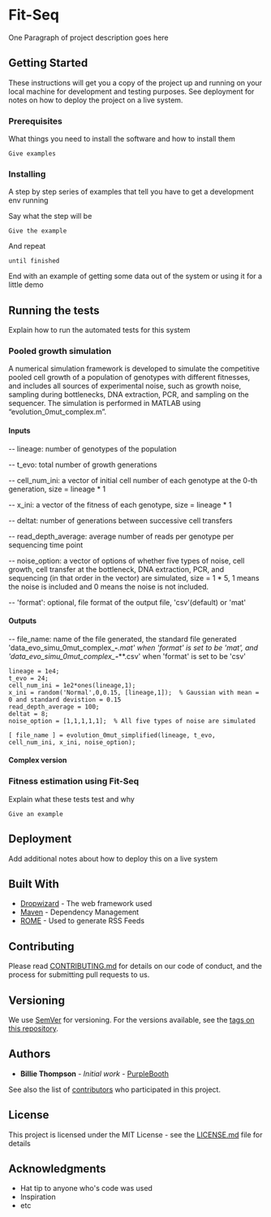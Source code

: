 # Fit-Seq

One Paragraph of project description goes here

## Getting Started

These instructions will get you a copy of the project up and running on your local machine for development and testing purposes. See deployment for notes on how to deploy the project on a live system.

### Prerequisites

What things you need to install the software and how to install them

```
Give examples
```

### Installing

A step by step series of examples that tell you have to get a development env running

Say what the step will be

```
Give the example
```

And repeat

```
until finished
```

End with an example of getting some data out of the system or using it for a little demo

## Running the tests

Explain how to run the automated tests for this system

### Pooled growth simulation
A numerical simulation framework is developed to simulate the competitive pooled cell growth of a population of genotypes with different fitnesses, and includes all sources of experimental noise, such as growth noise, sampling during bottlenecks, DNA extraction, PCR, and sampling on the sequencer. The simulation is performed in MATLAB using “evolution_0mut_complex.m”.


#### Inputs
-- lineage: number of genotypes of the population

-- t_evo: total number of growth generations

-- cell_num_ini: a vector of initial cell number of each genotype at the 0-th generation, size = lineage * 1

-- x_ini: a vector of the fitness of each genotype, size = lineage * 1

-- deltat: number of generations between successive cell transfers

-- read_depth_average: average number of reads per genotype per sequencing time point

-- noise_option: a vector of options of whether five types of noise, cell growth, cell transfer at the bottleneck, DNA extraction, PCR, and sequencing (in that order in the vector) are simulated, size = 1 * 5, 1 means the noise is included and 0 means the noise is not included.

-- 'format': optional, file format of the output file, 'csv'(default) or 'mat'

#### Outputs
-- file_name: name of the file generated, the standard file generated 'data_evo_simu_0mut_complex_********-*********.mat' when 'format' is set to be 'mat', and 'data_evo_simu_0mut_complex_********-*********.csv' when 'format' is set to be 'csv'

```
lineage = 1e4;
t_evo = 24;
cell_num_ini = 1e2*ones(lineage,1);  
x_ini = random('Normal',0,0.15, [lineage,1]);  % Gaussian with mean = 0 and standard devistion = 0.15
read_depth_average = 100;  
deltat = 8;  
noise_option = [1,1,1,1,1];  % All five types of noise are simulated

[ file_name ] = evolution_0mut_simplified(lineage, t_evo, cell_num_ini, x_ini, noise_option);
```

#### Complex version

### Fitness estimation using Fit-Seq

Explain what these tests test and why

```
Give an example
```

## Deployment

Add additional notes about how to deploy this on a live system

## Built With

* [Dropwizard](http://www.dropwizard.io/1.0.2/docs/) - The web framework used
* [Maven](https://maven.apache.org/) - Dependency Management
* [ROME](https://rometools.github.io/rome/) - Used to generate RSS Feeds

## Contributing

Please read [CONTRIBUTING.md](https://gist.github.com/PurpleBooth/b24679402957c63ec426) for details on our code of conduct, and the process for submitting pull requests to us.

## Versioning

We use [SemVer](http://semver.org/) for versioning. For the versions available, see the [tags on this repository](https://github.com/your/project/tags). 

## Authors

* **Billie Thompson** - *Initial work* - [PurpleBooth](https://github.com/PurpleBooth)

See also the list of [contributors](https://github.com/your/project/contributors) who participated in this project.

## License

This project is licensed under the MIT License - see the [LICENSE.md](LICENSE.md) file for details

## Acknowledgments

* Hat tip to anyone who's code was used
* Inspiration
* etc

